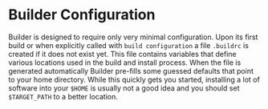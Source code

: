 # Builder Configuration

  Builder is designed to require only very minimal configuration. Upon its
  first build or when explicitly called with `build configuration` a file
  `.buildrc` is created if it does not exist yet. This file contains variables
  that define various locations used in the build and install process.  When
  the file is generated automatically Builder pre-fills some guessed defaults
  that point to your home directory. While this quickly gets you started,
  installing a lot of software into your `$HOME` is usually not a good idea and
  you should set `$TARGET_PATH` to a better location.
